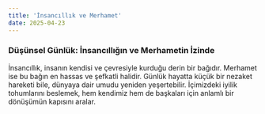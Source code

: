 ```yaml
---
title: 'İnsancıllık ve Merhamet'
date: 2025-04-23
---
```

### Düşünsel Günlük: İnsancıllığın ve Merhametin İzinde

İnsancıllık, insanın kendisi ve çevresiyle kurduğu derin bir bağıdır. Merhamet ise bu bağın en hassas ve şefkatli halidir. Günlük hayatta küçük bir nezaket hareketi bile, dünyaya dair umudu yeniden yeşertebilir. İçimizdeki iyilik tohumlarını beslemek, hem kendimiz hem de başkaları için anlamlı bir dönüşümün kapısını aralar.
